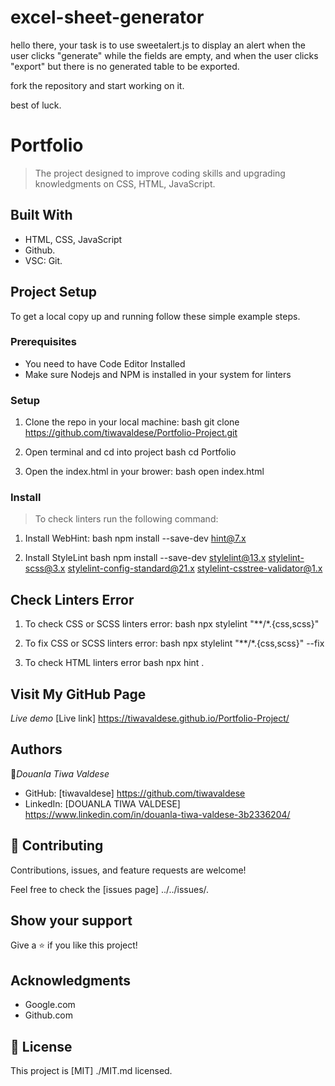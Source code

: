 # excel-sheet-generator

hello there, your task is to use sweetalert.js to display an alert when the user clicks "generate" while the fields are empty, and when the user clicks "export" but there is no generated table to be exported.

fork the repository and start working on it.

best of luck.



# Portfolio
> The project designed to improve coding skills and upgrading knowledgments on CSS, HTML, JavaScript.

## Built With
- HTML, CSS, JavaScript
- Github.
- VSC: Git.

## Project Setup
To get a local copy up and running follow these simple example steps.

### Prerequisites

- You need to have Code Editor Installed
- Make sure Nodejs and NPM is installed in your system for linters

### Setup
1. Clone the repo in your local machine:
bash
git clone https://github.com/tiwavaldese/Portfolio-Project.git

2. Open terminal and cd into project
bash
cd Portfolio

3. Open the index.html in your brower:
bash
open index.html


### Install
> To check linters run the following command:
1. Install WebHint:
bash
npm install --save-dev hint@7.x

2. Install StyleLint
bash
npm install --save-dev stylelint@13.x stylelint-scss@3.x stylelint-config-standard@21.x stylelint-csstree-validator@1.x 

## Check Linters Error
1. To check CSS or SCSS linters error:
bash
npx stylelint "**/*.{css,scss}"

2. To fix CSS or SCSS linters error:
bash
npx stylelint "**/*.{css,scss}" --fix

3. To check HTML linters error
bash
npx hint .


## Visit My GitHub Page

 *Live demo* 
[Live link] https://tiwavaldese.github.io/Portfolio-Project/

## Authors

👤*Douanla Tiwa Valdese*

- GitHub: [tiwavaldese] https://github.com/tiwavaldese
- LinkedIn: [DOUANLA TIWA VALDESE] https://www.linkedin.com/in/douanla-tiwa-valdese-3b2336204/

## 🤝 Contributing

Contributions, issues, and feature requests are welcome!

Feel free to check the [issues page] ../../issues/.

## Show your support

Give a ⭐️ if you like this project!

## Acknowledgments

- Google.com
- Github.com

## 📝 License

This project is [MIT] ./MIT.md licensed.
